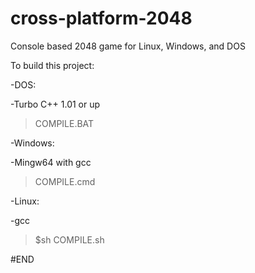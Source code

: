 # cross-platform-2048
Console based 2048 game for Linux, Windows, and DOS

To build this project:

-DOS:

  -Turbo C++ 1.01 or up
  >COMPILE.BAT


-Windows:

  -Mingw64 with gcc
  >COMPILE.cmd


-Linux:

  -gcc
  >$sh COMPILE.sh

#END
